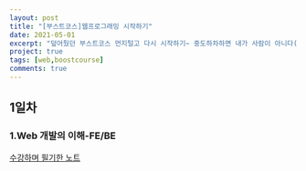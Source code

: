 ```yaml
---
layout: post
title: "[부스트코스]웹프로그래밍 시작하기"
date: 2021-05-01
excerpt: "덮어뒀던 부스트코스 먼지털고 다시 시작하기~ 중도하차하면 내가 사람이 아니다(이러다 왕왕하면 큰일이야)"
project: true
tags: [web,boostcourse]
comments: true
---
```


## 1일차
### 1.Web 개발의 이해-FE/BE
<a href="/assets/etc/1. Web 개발의 이해.pdf">수강하며 필기한 노트</a>
